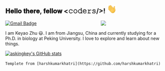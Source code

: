 <h2> 𝐇𝐞𝐥𝐥𝐨 𝐭𝐡𝐞𝐫𝐞, 𝐟𝐞𝐥𝐥𝐨𝐰 <𝚌𝚘𝚍𝚎𝚛𝚜/>! <img src="https://raw.githubusercontent.com/ABSphreak/ABSphreak/master/gifs/Hi.gif" width="30px"></h2>

<img align='right' src='https://user-images.githubusercontent.com/5713670/87202985-820dcb80-c2b6-11ea-9f56-7ec461c497c3.gif' width='200"'>

[![Gmail Badge](https://img.shields.io/badge/-keyzh99@gmail.com-c14438?style=flat-square&logo=Gmail&logoColor=white&link=mailto:keyzh99@gmail.com)](mailto:keyzh99@gmail.com)

I am Keyao Zhu 😃. I am from Jiangsu, China and currently studying for a Ph.D. in biology at Peking University. I love to explore and learn about new things.

[![askingkey's GitHub stats](https://github-readme-stats.vercel.app/api?username=askingkey)](https://github.com/askingkey/github-readme-stats)


```Templete from [harshkumarkhatri](https://github.com/harshkumarkhatri)```
